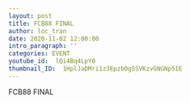 ```yaml
---
layout: post
title: FCB88 FINAL
author: loc_tran
date: 2020-11-02 12:00:00
intro_paragraph: ''
categories: EVENT
youtube_id:  lQi4Bq4LpY0
thumbnail_ID:  1HplJaDMri1z3Epzb0gSSVKzvGNGNp51E
---
```

FCB88 FINAL
